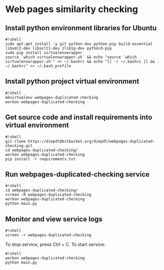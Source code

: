 # Web pages similarity checking #
## Install python environment libraries for Ubuntu ##
```
#!shell
sudo apt-get install -y git python-dev python-pip build-essential libxml2-dev libxslt1-dev zlib1g-dev python3-pip
sudo pip install virtualenvwrapper
source `which virtualenvwrapper.sh` && echo "source `which virtualenvwrapper.sh`" >> ~/.bashrc && echo "[[ -r ~/.bashrc ]] && . ~/.bashrc" >> ~/.bash_profile

```
## Install python project virtual environment ##
```
#!shell
mkvirtualenv webpages-duplicated-checking
workon webpages-duplicated-checking

```
## Get source code and install requirements into virtual environment ##

```
#!shell
git clone https://diepdt@bitbucket.org/diepdt/webpages-duplicated-checking.git
cd webpages-duplicated-checking/
workon webpages-duplicated-checking
pip install -r requirements.txt

```
## Run webpages-duplicated-checking service ##
```
#!shell
cd webpages-duplicated-checking/
screen -R webpages-duplicated-checking
workon webpages-duplicated-checking
python main.py

```
## Monitor and view service logs ##
```
#!shell
screen -r webpages-duplicated-checking

```
To stop service, press Ctrl + C.
To start service:
```
#!shell
workon webpages-duplicated-checking
python main.py

```